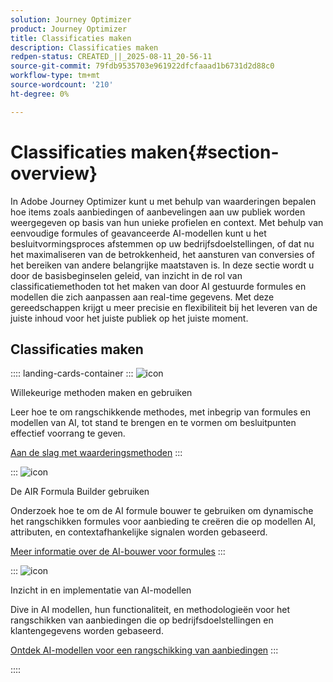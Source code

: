 ```yaml
---
solution: Journey Optimizer
product: Journey Optimizer
title: Classificaties maken
description: Classificaties maken
redpen-status: CREATED_||_2025-08-11_20-56-11
source-git-commit: 79fdb9535703e961922dfcfaaad1b6731d2d88c0
workflow-type: tm+mt
source-wordcount: '210'
ht-degree: 0%

---
```



# Classificaties maken{#section-overview}

In Adobe Journey Optimizer kunt u met behulp van waarderingen bepalen hoe items zoals aanbiedingen of aanbevelingen aan uw publiek worden weergegeven op basis van hun unieke profielen en context. Met behulp van eenvoudige formules of geavanceerde AI-modellen kunt u het besluitvormingsproces afstemmen op uw bedrijfsdoelstellingen, of dat nu het maximaliseren van de betrokkenheid, het aansturen van conversies of het bereiken van andere belangrijke maatstaven is. In deze sectie wordt u door de basisbeginselen geleid, van inzicht in de rol van classificatiemethoden tot het maken van door AI gestuurde formules en modellen die zich aanpassen aan real-time gegevens. Met deze gereedschappen krijgt u meer precisie en flexibiliteit bij het leveren van de juiste inhoud voor het juiste publiek op het juiste moment.

## Classificaties maken

:::: landing-cards-container
:::
![icon](https://cdn.experienceleague.adobe.com/icons/circle-play.svg)

Willekeurige methoden maken en gebruiken

Leer hoe te om rangschikkende methodes, met inbegrip van formules en modellen van AI, tot stand te brengen en te vormen om besluitpunten effectief voorrang te geven.

[Aan de slag met waarderingsmethoden](../using/experience-decisioning/ranking/ranking.md)
:::

:::
![icon](https://cdn.experienceleague.adobe.com/icons/gear.svg)

De AIR Formula Builder gebruiken

Onderzoek hoe te om de AI formule bouwer te gebruiken om dynamische het rangschikken formules voor aanbieding te creëren die op modellen AI, attributen, en contextafhankelijke signalen worden gebaseerd.

[Meer informatie over de AI-bouwer voor formules](../using/experience-decisioning/ranking/ranking-formulas.md)
:::

:::
![icon](https://cdn.experienceleague.adobe.com/icons/book.svg)

Inzicht in en implementatie van AI-modellen

Dive in AI modellen, hun functionaliteit, en methodologieën voor het rangschikken van aanbiedingen die op bedrijfsdoelstellingen en klantengegevens worden gebaseerd.

[Ontdek AI-modellen voor een rangschikking van aanbiedingen](experience-decisioning-ai-models-landing-page.md)
:::

::::
